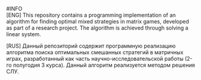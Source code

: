 #INFO  
[ENG] This repository contains a programming implementation of an algorithm for finding optimal mixed strategies in matrix games, developed as part of a research project. The algorithm is achieved through solving a linear system.  

[RUS] Данный репозиторий содержит программную реализацию алгоритма поиска оптимальных смешанных стратегий в матричных играх, разработанный как часть научно-исследовательской работы (2-го полугодия 3 курса). Данный алгоритм реализуется методом решения СЛУ.
